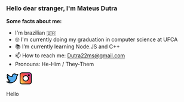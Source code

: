 ### Hello dear stranger, I'm Mateus Dutra

**Some facts about me:**
-  I'm brazilian :brazil:
-  :nerd_face: I'm currently doing my graduation in computer science at UFCA
-  :books: I’m currently learning Node.JS and C++
-  :mailbox: How to reach me: Dutra22ms@gmail.com
-  Pronouns: He-Him / They-Them

<a href='https://twitter.com/JHopperCC'><img src='twitter.png'></a>
<img src='instagram.png'></img>

<p color='red'>Hello</p>
